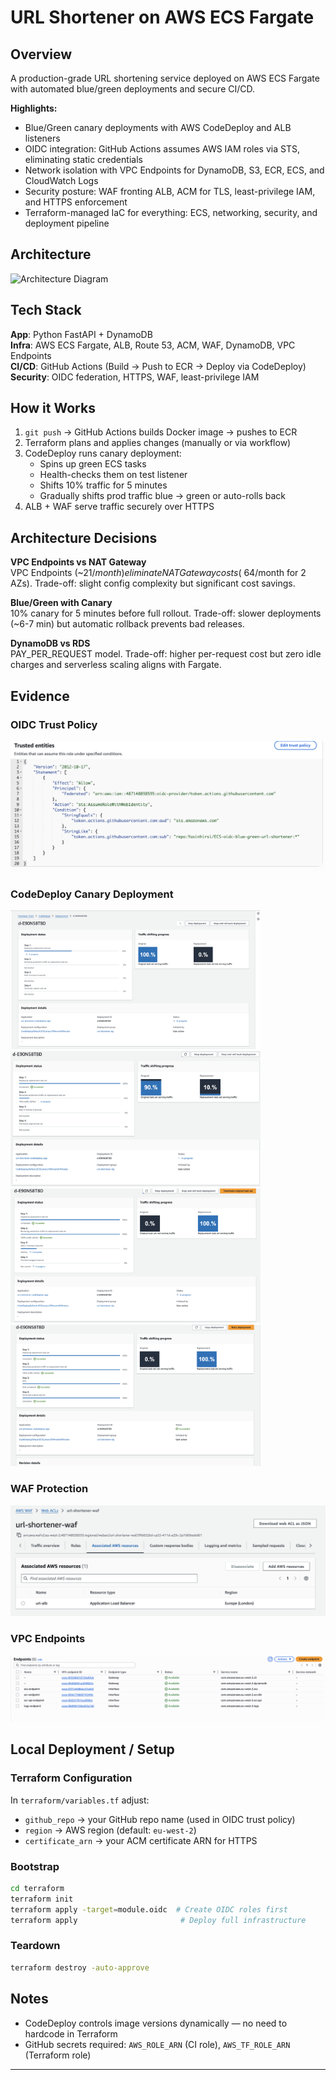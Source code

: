 # URL Shortener on AWS ECS Fargate

## Overview

A production-grade URL shortening service deployed on AWS ECS Fargate with automated blue/green deployments and secure CI/CD.

**Highlights:**
- Blue/Green canary deployments with AWS CodeDeploy and ALB listeners
- OIDC integration: GitHub Actions assumes AWS IAM roles via STS, eliminating static credentials
- Network isolation with VPC Endpoints for DynamoDB, S3, ECR, ECS, and CloudWatch Logs
- Security posture: WAF fronting ALB, ACM for TLS, least-privilege IAM, and HTTPS enforcement
- Terraform-managed IaC for everything: ECS, networking, security, and deployment pipeline

## Architecture

![Architecture Diagram](./images/architecture-diagram.png)

## Tech Stack

**App**: Python FastAPI + DynamoDB  
**Infra**: AWS ECS Fargate, ALB, Route 53, ACM, WAF, DynamoDB, VPC Endpoints  
**CI/CD**: GitHub Actions (Build → Push to ECR → Deploy via CodeDeploy)  
**Security**: OIDC federation, HTTPS, WAF, least-privilege IAM  

## How it Works

1. `git push` → GitHub Actions builds Docker image → pushes to ECR
2. Terraform plans and applies changes (manually or via workflow)
3. CodeDeploy runs canary deployment:
   - Spins up green ECS tasks
   - Health-checks them on test listener
   - Shifts 10% traffic for 5 minutes
   - Gradually shifts prod traffic blue → green or auto-rolls back
4. ALB + WAF serve traffic securely over HTTPS

## Architecture Decisions

**VPC Endpoints vs NAT Gateway**  
VPC Endpoints (~$21/month) eliminate NAT Gateway costs (~$64/month for 2 AZs). Trade-off: slight config complexity but significant cost savings.

**Blue/Green with Canary**  
10% canary for 5 minutes before full rollout. Trade-off: slower deployments (~6-7 min) but automatic rollback prevents bad releases.

**DynamoDB vs RDS**  
PAY_PER_REQUEST model. Trade-off: higher per-request cost but zero idle charges and serverless scaling aligns with Fargate.

## Evidence

### OIDC Trust Policy
![OIDC Trust Policy](./images/OIDCtrust.png)

### CodeDeploy Canary Deployment
<img src="./images/codedeploy1.png" width="400"/> <img src="./images/codedeploy2.png" width="400"/>  
<img src="./images/codedeploy3.png" width="400"/> <img src="./images/codedeploy4.png" width="400"/>

### WAF Protection
![WAF Association](./images/WAFassosciation.png)

### VPC Endpoints
![VPC Endpoints](./images/vpcEndpoints.png)

## Local Deployment / Setup

### Terraform Configuration

In `terraform/variables.tf` adjust:
- `github_repo` → your GitHub repo name (used in OIDC trust policy)
- `region` → AWS region (default: `eu-west-2`)
- `certificate_arn` → your ACM certificate ARN for HTTPS

### Bootstrap

```bash
cd terraform
terraform init
terraform apply -target=module.oidc  # Create OIDC roles first
terraform apply                       # Deploy full infrastructure
```

### Teardown

```bash
terraform destroy -auto-approve
```

## Notes

- CodeDeploy controls image versions dynamically — no need to hardcode in Terraform
- GitHub secrets required: `AWS_ROLE_ARN` (CI role), `AWS_TF_ROLE_ARN` (Terraform role)
---


